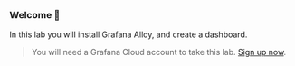 <br>

### Welcome 👋

In this lab you will install Grafana Alloy, and create a dashboard.

> You will need a Grafana Cloud account to take this lab. [Sign up now](https://grafana.com/auth/sign-up/).
